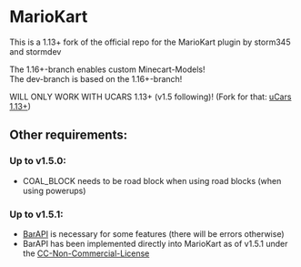 MarioKart
=========

This is a 1.13+ fork of the official repo for the MarioKart plugin by storm345 and stormdev

The 1.16+-branch enables custom Minecart-Models!    
The dev-branch is based on the 1.16+-branch!

WILL ONLY WORK WITH UCARS 1.13+ (v1.5 following)!
(Fork for that: [uCars 1.13+](https://github.com/Jakllp/ucars))

## Other requirements:
### Up to v1.5.0:
- COAL_BLOCK needs to be road block when using road blocks (when using powerups)

### Up to v1.5.1:
- [BarAPI](https://github.com/confuser/BarAPI) is necessary for some features (there will be errors otherwise)
- BarAPI has been implemented directly into MarioKart as of v1.5.1 under the [CC-Non-Commercial-License](https://github.com/confuser/BarAPI/blob/master/licence.txt)